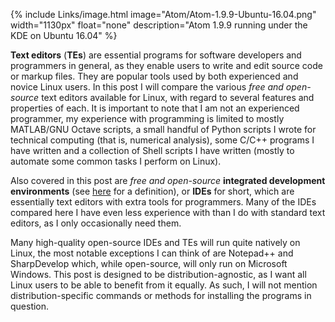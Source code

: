 {% include Links/image.html image="Atom/Atom-1.9.9-Ubuntu-16.04.png" width="1130px" float="none" description="Atom 1.9.9 running under the KDE on Ubuntu 16.04" %}

**Text editors** (**TEs**) are essential programs for software developers and programmers in general, as they enable users to write and edit source code or markup files. They are popular tools used by both experienced and novice Linux users. In this post I will compare the various *free and open-source* text editors available for Linux, with regard to several features and properties of each. It is important to note that I am not an experienced programmer, my experience with programming is limited to mostly MATLAB/GNU Octave scripts, a small handful of Python scripts I wrote for technical computing (that is, numerical analysis), some C/C++ programs I have written and a collection of Shell scripts I have written (mostly to automate some common tasks I perform on Linux).

Also covered in this post are *free and open-source* **integrated development environments** (see [here](#integrated-development-environment) for a definition), or **IDEs** for short, which are essentially text editors with extra tools for programmers. Many of the IDEs compared here I have even less experience with than I do with standard text editors, as I only occasionally need them.

Many high-quality open-source IDEs and TEs will run quite natively on Linux, the most notable exceptions I can think of are Notepad++ and SharpDevelop which, while open-source, will only run on Microsoft Windows. This post is designed to be distribution-agnostic, as I want all Linux users to be able to benefit from it equally. As such, I will not mention distribution-specific commands or methods for installing the programs in question.
